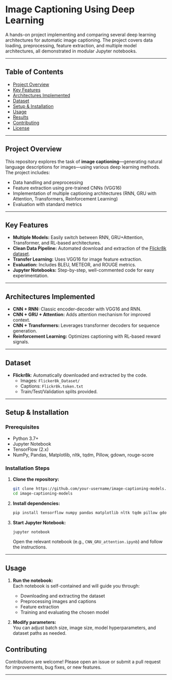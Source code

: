 
# Image Captioning Using Deep Learning

A hands-on project implementing and comparing several deep learning architectures for automatic image captioning. The project covers data loading, preprocessing, feature extraction, and multiple model architectures, all demonstrated in modular Jupyter notebooks.

---

## Table of Contents

- [Project Overview](#project-overview)
- [Key Features](#key-features)
- [Architectures Implemented](#architectures-implemented)
- [Dataset](#dataset)
- [Setup & Installation](#setup--installation)
- [Usage](#usage)
- [Results](#results)
- [Contributing](#contributing)
- [License](#license)

---

## Project Overview

This repository explores the task of **image captioning**—generating natural language descriptions for images—using various deep learning methods. The project includes:

- Data handling and preprocessing
- Feature extraction using pre-trained CNNs (VGG16)
- Implementation of multiple captioning architectures (RNN, GRU with Attention, Transformers, Reinforcement Learning)
- Evaluation with standard metrics

---

## Key Features

- **Multiple Models:** Easily switch between RNN, GRU+Attention, Transformer, and RL-based architectures.
- **Clean Data Pipeline:** Automated download and extraction of the [Flickr8k dataset](https://www.kaggle.com/datasets/adityajn105/flickr8k).
- **Transfer Learning:** Uses VGG16 for image feature extraction.
- **Evaluation:** Includes BLEU, METEOR, and ROUGE metrics.
- **Jupyter Notebooks:** Step-by-step, well-commented code for easy experimentation.

---

## Architectures Implemented

- **CNN + RNN:** Classic encoder-decoder with VGG16 and RNN.
- **CNN + GRU + Attention:** Adds attention mechanism for improved context.
- **CNN + Transformers:** Leverages transformer decoders for sequence generation.
- **Reinforcement Learning:** Optimizes captioning with RL-based reward signals.

---

## Dataset

- **Flickr8k**: Automatically downloaded and extracted by the code.
  - Images: `Flicker8k_Dataset/`
  - Captions: `Flickr8k.token.txt`
  - Train/Test/Validation splits provided.

---

## Setup & Installation

### Prerequisites

- Python 3.7+
- Jupyter Notebook
- TensorFlow (2.x)
- NumPy, Pandas, Matplotlib, nltk, tqdm, Pillow, gdown, rouge-score

### Installation Steps

1. **Clone the repository:**
    ```bash
    git clone https://github.com/your-username/image-captioning-models.git
    cd image-captioning-models
    ```

2. **Install dependencies:**
    ```bash
    pip install tensorflow numpy pandas matplotlib nltk tqdm pillow gdown rouge-score
    ```

3. **Start Jupyter Notebook:**
    ```bash
    jupyter notebook
    ```
    Open the relevant notebook (e.g., `CNN_GRU_attention.ipynb`) and follow the instructions.

---

## Usage

1. **Run the notebook:**  
   Each notebook is self-contained and will guide you through:
   - Downloading and extracting the dataset
   - Preprocessing images and captions
   - Feature extraction
   - Training and evaluating the chosen model

2. **Modify parameters:**  
   You can adjust batch size, image size, model hyperparameters, and dataset paths as needed.



## Contributing

Contributions are welcome! Please open an issue or submit a pull request for improvements, bug fixes, or new features.

---
